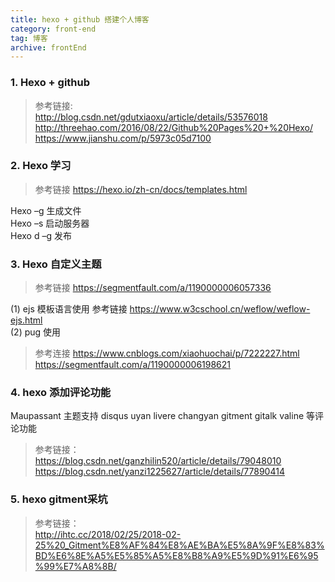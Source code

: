 ```yaml
---
title: hexo + github 搭建个人博客
category: front-end
tag: 博客
archive: frontEnd
---
```


### 1. Hexo + github
> 参考链接:  
> http://blog.csdn.net/gdutxiaoxu/article/details/53576018
  http://threehao.com/2016/08/22/Github%20Pages%20+%20Hexo/
  https://www.jianshu.com/p/5973c05d7100

### 2. Hexo 学习
>参考链接  https://hexo.io/zh-cn/docs/templates.html  

Hexo –g  生成文件  
Hexo –s  启动服务器	
Hexo d –g  发布

### 3. Hexo 自定义主题
> 参考链接 https://segmentfault.com/a/1190000006057336  

(1)	ejs 模板语言使用
参考链接 https://www.w3cschool.cn/weflow/weflow-ejs.html  
(2) pug 使用
>参考连接 https://www.cnblogs.com/xiaohuochai/p/7222227.html
                https://segmentfault.com/a/1190000006198621 
### 4. hexo 添加评论功能
Maupassant 主题支持 disqus uyan livere changyan gitment gitalk valine 等评论功能  

>参考链接： https://blog.csdn.net/ganzhilin520/article/details/79048010
           https://blog.csdn.net/yanzi1225627/article/details/77890414
### 5. hexo gitment采坑
>参考链接：  
http://ihtc.cc/2018/02/25/2018-02-25%20_Gitment%E8%AF%84%E8%AE%BA%E5%8A%9F%E8%83%BD%E6%8E%A5%E5%85%A5%E8%B8%A9%E5%9D%91%E6%95%99%E7%A8%8B/




